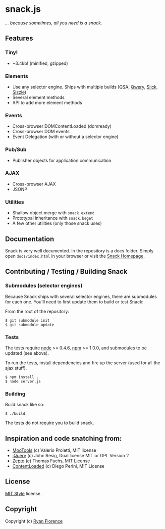 snack.js
========

_... because sometimes, all you need is a snack._

Features
--------

### Tiny!

- ~3.4kb! (minified, gzipped)

### Elements

- Use any selector engine. Ships with multiple builds (QSA, [Qwery](https://github.com/ded/qwery), [Slick](https://github.com/mootools/slick), [Sizzle](http://sizzlejs.com/))
- Several element methods
- API to add more element methods

### Events

- Cross-browser DOMContentLoaded (domready)
- Cross-browser DOM events
- Event Delegation (with or without a selector engine)

### Pub/Sub

- Publisher objects for application communication

### AJAX

- Cross-browser AJAX
- JSONP

### Utilities

- Shallow object merge with `snack.extend`
- Prototypal inheritance with `snack.beget`
- A few other utilities (only those snack uses)

Documentation
-------------

Snack is very well documented. In the repository is a docs folder.
Simply open `docs/index.html` in your browser or visit the [Snack Homepage](http://snackjs.com).

Contributing / Testing / Building Snack
---------------------------------------

### Submodules (selector engines)

Because Snack ships with several selector engines, there are submodules
for each one.  You'll need to first update them to build or test Snack:

From the root of the repository:

    $ git submodule init
    $ git submodule update

### Tests

The tests require [node](http://nodejs.org/) >= 0.4.6, [npm](http://npmjs.org) >= 1.0.0, and submodules to be updated (see above).

To run the tests, install dependencies and fire up the server (used for all
the ajax stuff).

    $ npm install .
    $ node server.js

### Building

Build snack like so:

    $ ./build

The tests do not require you to build snack.

Inspiration and code snatching from:
------------------------------------

- [MooTools](http://mootools.net) (c) Valerio Proietti, MIT license
- [jQuery](http://jquery.com)  (c) John Resig, Dual license MIT or GPL Version 2
- [Zepto](https://github.com/madrobby/zepto) (c) Thomas Fuchs, MIT License
- [ContentLoaded](http://javascript.nwbox.com/ContentLoaded/) (c) Diego Perini, MIT License

License
-------

[MIT Style](http://creativecommons.org/licenses/MIT/) license.

Copyright
---------

Copyright (c) [Ryan Florence](http://ryanflorence.com)